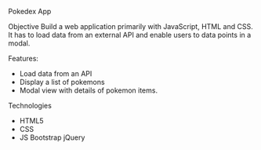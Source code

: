 Pokedex App

Objective
Build a web application primarily with JavaScript, HTML and CSS. It has to load data from an external API and enable users to data points in a modal.

Features:
- Load data from an API
- Display a list of pokemons
- Modal view with details of pokemon items.

Technologies
- HTML5
- CSS
- JS Bootstrap jQuery
